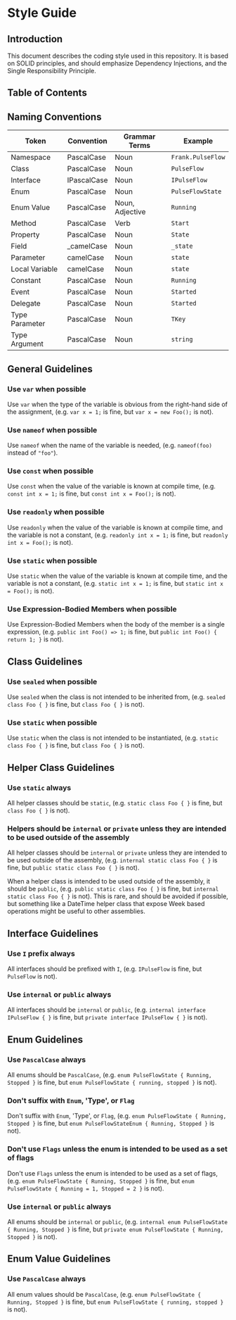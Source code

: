 # Style Guide

## Introduction

This document describes the coding style used in this repository. It is based on SOLID principles, and should emphasize Dependency Injections, and the Single Responsibility Principle.

## Table of Contents

## Naming Conventions

| Token          | Convention  | Grammar Terms   | Example           |
|----------------|-------------|-----------------|-------------------|
| Namespace      | PascalCase  | Noun            | `Frank.PulseFlow` |
| Class          | PascalCase  | Noun            | `PulseFlow`       |
| Interface      | IPascalCase | Noun            | `IPulseFlow`      |
| Enum           | PascalCase  | Noun            | `PulseFlowState`  |
| Enum Value     | PascalCase  | Noun, Adjective | `Running`         |
| Method         | PascalCase  | Verb            | `Start`           |
| Property       | PascalCase  | Noun            | `State`           |
| Field          | _camelCase  | Noun            | `_state`          |
| Parameter      | camelCase   | Noun            | `state`           |
| Local Variable | camelCase   | Noun            | `state`           |
| Constant       | PascalCase  | Noun            | `Running`         |
| Event          | PascalCase  | Noun            | `Started`         |
| Delegate       | PascalCase  | Noun            | `Started`         |
| Type Parameter | PascalCase  | Noun            | `TKey`            |
| Type Argument  | PascalCase  | Noun            | `string`          |

## General Guidelines

### Use `var` when possible

Use `var` when the type of the variable is obvious from the right-hand side of the assignment, (e.g. `var x = 1;` is fine, but `var x = new Foo();` is not).

### Use `nameof` when possible

Use `nameof` when the name of the variable is needed, (e.g. `nameof(foo)` instead of `"foo"`).

### Use `const` when possible

Use `const` when the value of the variable is known at compile time, (e.g. `const int x = 1;` is fine, but `const int x = Foo();` is not).

### Use `readonly` when possible

Use `readonly` when the value of the variable is known at compile time, and the variable is not a constant, (e.g. `readonly int x = 1;` is fine, but `readonly int x = Foo();` is not).

### Use `static` when possible

Use `static` when the value of the variable is known at compile time, and the variable is not a constant, (e.g. `static int x = 1;` is fine, but `static int x = Foo();` is not).

### Use Expression-Bodied Members when possible

Use Expression-Bodied Members when the body of the member is a single expression, (e.g. `public int Foo() => 1;` is fine, but `public int Foo() { return 1; }` is not).

## Class Guidelines

### Use `sealed` when possible

Use `sealed` when the class is not intended to be inherited from, (e.g. `sealed class Foo { }` is fine, but `class Foo { }` is not).

### Use `static` when possible

Use `static` when the class is not intended to be instantiated, (e.g. `static class Foo { }` is fine, but `class Foo { }` is not).

## Helper Class Guidelines

### Use `static` always

All helper classes should be `static`, (e.g. `static class Foo { }` is fine, but `class Foo { }` is not).

### Helpers should be `internal` or `private` unless they are intended to be used outside of the assembly

All helper classes should be `internal` or `private` unless they are intended to be used outside of the assembly, (e.g. `internal static class Foo { }` is fine, but `public static class Foo { }` is not).

When a helper class is intended to be used outside of the assembly, it should be `public`, (e.g. `public static class Foo { }` is fine, but `internal static class Foo { }` is not). This is rare, and should be avoided if possible, but something like a DateTime helper class that expose Week based operations might be useful to other assemblies.

## Interface Guidelines

### Use `I` prefix always

All interfaces should be prefixed with `I`, (e.g. `IPulseFlow` is fine, but `PulseFlow` is not).

### Use `internal` or `public` always

All interfaces should be `internal` or `public`, (e.g. `internal interface IPulseFlow { }` is fine, but `private interface IPulseFlow { }` is not).

## Enum Guidelines

### Use `PascalCase` always

All enums should be `PascalCase`, (e.g. `enum PulseFlowState { Running, Stopped }` is fine, but `enum PulseFlowState { running, stopped }` is not).

### Don't suffix with `Enum`, 'Type', or `Flag`

Don't suffix with `Enum`, 'Type', or `Flag`, (e.g. `enum PulseFlowState { Running, Stopped }` is fine, but `enum PulseFlowStateEnum { Running, Stopped }` is not).

### Don't use `Flags` unless the enum is intended to be used as a set of flags

Don't use `Flags` unless the enum is intended to be used as a set of flags, (e.g. `enum PulseFlowState { Running, Stopped }` is fine, but `enum PulseFlowState { Running = 1, Stopped = 2 }` is not).

### Use `internal` or `public` always

All enums should be `internal` or `public`, (e.g. `internal enum PulseFlowState { Running, Stopped }` is fine, but `private enum PulseFlowState { Running, Stopped }` is not).

## Enum Value Guidelines

### Use `PascalCase` always

All enum values should be `PascalCase`, (e.g. `enum PulseFlowState { Running, Stopped }` is fine, but `enum PulseFlowState { running, stopped }` is not).





